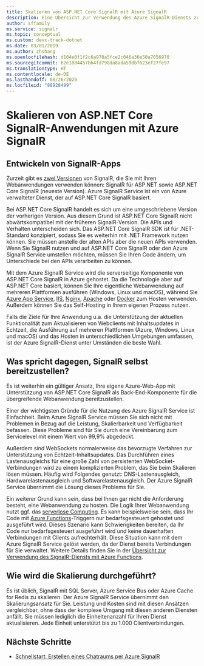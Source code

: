 ```yaml
---
title: Skalieren von ASP.NET Core SignalR mit Azure SignalR
description: Eine Übersicht zur Verwendung des Azure SignalR-Diensts zum Skalieren von ASP.NET Core SignalR-Anwendungen.
author: sffamily
ms.service: signalr
ms.topic: conceptual
ms.custom: devx-track-dotnet
ms.date: 03/01/2019
ms.author: zhshang
ms.openlocfilehash: d104e0f1f2c6a978a5fce2c046a36e50a7056970
ms.sourcegitcommit: 62e1884457b64fd798da8ada59dbf623ef27fe97
ms.translationtype: HT
ms.contentlocale: de-DE
ms.lasthandoff: 08/26/2020
ms.locfileid: "88928499"
---
```

# <a name="scale-aspnet-core-signalr-applications-with-azure-signalr-service"></a>Skalieren von ASP.NET Core SignalR-Anwendungen mit Azure SignalR

## <a name="developing-signalr-apps"></a>Entwickeln von SignalR-Apps

Zurzeit gibt es [zwei Versionen](https://docs.microsoft.com/aspnet/core/signalr/version-differences) von SignalR, die Sie mit Ihren Webanwendungen verwenden können: SignalR für ASP.NET sowie ASP.NET Core SignalR (neueste Version). Azure SignalR Service ist ein von Azure verwalteter Dienst, der auf ASP.NET Core SignalR basiert.

Bei ASP.NET Core SignalR handelt es sich um eine umgeschriebene Version der vorherigen Version. Aus diesem Grund ist ASP.NET Core SignalR nicht abwärtskompatibel mit der früheren SignalR-Version. Die APIs und Verhalten unterscheiden sich. Das ASP.NET Core SignalR SDK ist für .NET-Standard konzipiert, sodass Sie es weiterhin mit .NET Framework nutzen können. Sie müssen anstelle der alten APIs aber die neuen APIs verwenden. Wenn Sie SignalR nutzen und auf ASP.NET Core SignalR oder den Azure SignalR Service umstellen möchten, müssen Sie Ihren Code ändern, um Unterschiede bei den APIs verarbeiten zu können.

Mit dem Azure SignalR Service wird die serverseitige Komponente von ASP.NET Core SignalR in Azure gehostet. Da die Technologie aber auf ASP.NET Core basiert, können Sie Ihre eigentliche Webanwendung auf mehreren Plattformen ausführen (Windows, Linux und macOS), während Sie [Azure App Service](../app-service/overview.md), [IIS](https://docs.microsoft.com/aspnet/core/host-and-deploy/iis/index), [Nginx](https://docs.microsoft.com/aspnet/core/host-and-deploy/linux-nginx), [Apache](https://docs.microsoft.com/aspnet/core/host-and-deploy/linux-apache) oder [Docker](https://docs.microsoft.com/aspnet/core/host-and-deploy/docker/index) zum Hosten verwenden. Außerdem können Sie das Self-Hosting in Ihrem eigenen Prozess nutzen.

Falls die Ziele für Ihre Anwendung u.a. die Unterstützung der aktuellen Funktionalität zum Aktualisieren von Webclients mit Inhaltsupdates in Echtzeit, die Ausführung auf mehreren Plattformen (Azure, Windows, Linux und macOS) und das Hosten in unterschiedlichen Umgebungen umfassen, ist der Azure SignalR-Dienst unter Umständen die beste Wahl.

## <a name="why-not-deploy-signalr-myself"></a>Was spricht dagegen, SignalR selbst bereitzustellen?

Es ist weiterhin ein gültiger Ansatz, Ihre eigene Azure-Web-App mit Unterstützung von ASP.NET Core SignalR als Back-End-Komponente für die übergreifende Webanwendung bereitzustellen.

Einer der wichtigsten Gründe für die Nutzung des Azure SignalR Service ist Einfachheit. Beim Azure SignalR Service müssen Sie sich nicht mit Problemen in Bezug auf die Leistung, Skalierbarkeit und Verfügbarkeit befassen. Diese Probleme sind für Sie durch eine Vereinbarung zum Servicelevel mit einem Wert von 99,9% abgedeckt.

Außerdem sind WebSockets normalerweise das bevorzugte Verfahren zur Unterstützung von Echtzeit-Inhaltsupdates. Das Durchführen eines Lastenausgleichs für eine große Zahl von persistenten WebSocket-Verbindungen wird zu einem komplizierten Problem, das Sie beim Skalieren lösen müssen. Häufig wird Folgendes genutzt: DNS-Lastenausgleich, Hardwarelastenausgleich und Softwarelastenausgleich. Der Azure SignalR Service übernimmt die Lösung dieses Problems für Sie.

Ein weiterer Grund kann sein, dass bei Ihnen gar nicht die Anforderung besteht, eine Webanwendung zu hosten. Die Logik Ihrer Webanwendung nutzt ggf. das [serverlose Computing](https://azure.microsoft.com/overview/serverless-computing/). Es kann beispielsweise sein, dass Ihr Code mit [Azure Functions](https://docs.microsoft.com/azure/azure-functions/)-Triggern nur bedarfsgesteuert gehostet und ausgeführt wird. Dieses Szenario kann Schwierigkeiten bereiten, da Ihr Code nur bedarfsgesteuert ausgeführt wird und keine dauerhaften Verbindungen mit Clients aufrechterhält. Diese Situation kann mit dem Azure SignalR Service gelöst werden, da der Dienst bereits Verbindungen für Sie verwaltet. Weitere Details finden Sie in der [Übersicht zur Verwendung des SignalR-Diensts mit Azure Functions](signalr-concept-azure-functions.md).

## <a name="how-does-it-scale"></a>Wie wird die Skalierung durchgeführt?

Es ist üblich, SignalR mit SQL Server, Azure Service Bus oder Azure Cache for Redis zu skalieren. Der Azure SignalR Service übernimmt den Skalierungsansatz für Sie. Leistung und Kosten sind mit diesen Ansätzen vergleichbar, ohne dass der komplexe Umgang mit diesen anderen Diensten anfällt. Sie müssen lediglich die Einheitenanzahl für Ihren Dienst aktualisieren. Jede Einheit unterstützt bis zu 1.000 Clientverbindungen.

## <a name="next-steps"></a>Nächste Schritte

* [Schnellstart: Erstellen eines Chatraums per Azure SignalR](signalr-quickstart-dotnet-core.md)